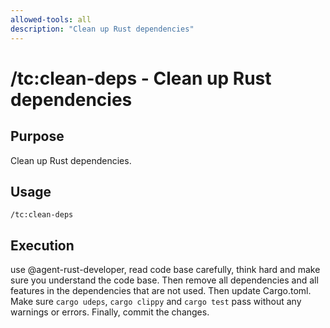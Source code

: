 ```yaml
---
allowed-tools: all
description: "Clean up Rust dependencies"
---
```


# /tc:clean-deps - Clean up Rust dependencies

## Purpose

Clean up Rust dependencies.

## Usage

```
/tc:clean-deps
```

## Execution

use @agent-rust-developer, read code base carefully, think hard and make sure you understand the code base. Then remove all dependencies and all features in the dependencies that are not used. Then update Cargo.toml. Make sure `cargo udeps`,  `cargo clippy` and `cargo test` pass without any warnings or errors. Finally, commit the changes.
